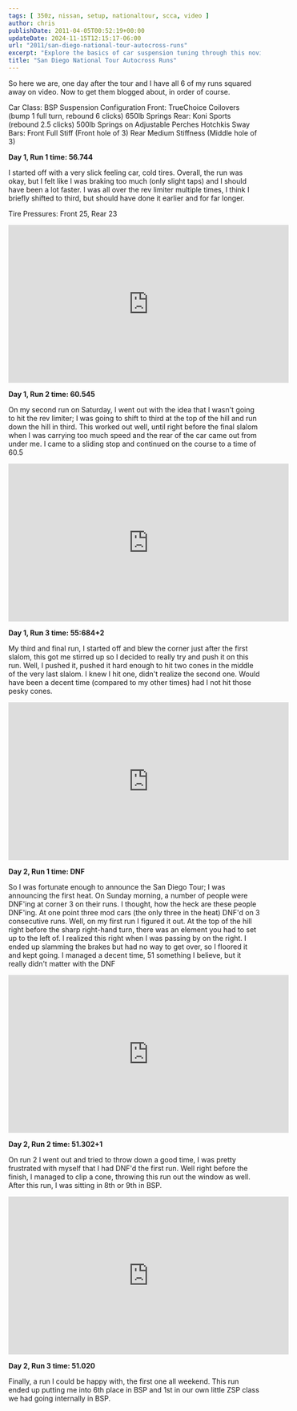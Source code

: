 ```yaml
---
tags: [ 350z, nissan, setup, nationaltour, scca, video ]
author: chris
publishDate: 2011-04-05T00:52:19+00:00
updateDate: 2024-11-15T12:15:17-06:00
url: "2011/san-diego-national-tour-autocross-runs"
excerpt: "Explore the basics of car suspension tuning through this novice's journey, starting with Carroll Smith's renowned book, Tune to Win."
title: "San Diego National Tour Autocross Runs"
---
```


So here we are, one day after the tour and I have all 6 of my runs squared away on video. Now to get them blogged about, in order of course.

Car Class: BSP
Suspension Configuration
Front: TrueChoice Coilovers (bump 1 full turn, rebound 6 clicks) 650lb Springs
Rear: Koni Sports (rebound 2.5 clicks) 500lb Springs on Adjustable Perches
Hotchkis Sway Bars: Front Full Stiff (Front hole of 3) Rear Medium Stiffness (Middle hole of 3)

**Day 1, Run 1 time: 56.744**

I started off with a very slick feeling car, cold tires. Overall, the run was okay, but I felt like I was braking too much (only slight taps) and I should have been a lot faster. I was all over the rev limiter multiple times, I think I briefly shifted to third, but should have done it earlier and for far longer.

Tire Pressures: Front 25, Rear 23

<iframe width="560" height="315" src="https://www.youtube.com/embed/SjEFwHh5Kvo?si=tv6qhbB5OTBnt947" title="YouTube video player" frameborder="0" allow="accelerometer; autoplay; clipboard-write; encrypted-media; gyroscope; picture-in-picture; web-share" referrerpolicy="strict-origin-when-cross-origin" allowfullscreen></iframe>

**Day 1, Run 2 time: 60.545**

On my second run on Saturday, I went out with the idea that I wasn't going to hit the rev limiter; I was going to shift to third at the top of the hill and run down the hill in third. This worked out well, until right before the final slalom when I was carrying too much speed and the rear of the car came out from under me. I came to a sliding stop and continued on the course to a time of 60.5

<iframe width="560" height="315" src="https://www.youtube.com/embed/wZAIHhQ1Ey4?si=KJg6EufvkNLAj5XM" title="YouTube video player" frameborder="0" allow="accelerometer; autoplay; clipboard-write; encrypted-media; gyroscope; picture-in-picture; web-share" referrerpolicy="strict-origin-when-cross-origin" allowfullscreen></iframe>

**Day 1, Run 3 time: 55:684+2**

My third and final run, I started off and blew the corner just after the first slalom, this got me stirred up so I decided to really try and push it on this run. Well, I pushed it, pushed it hard enough to hit two cones in the middle of the very last slalom. I knew I hit one, didn't realize the second one. Would have been a decent time (compared to my other times) had I not hit those pesky cones.

<iframe width="560" height="315" src="https://www.youtube.com/embed/KiSRmdGdssY?si=xshYzh9Ip6kuEKon" title="YouTube video player" frameborder="0" allow="accelerometer; autoplay; clipboard-write; encrypted-media; gyroscope; picture-in-picture; web-share" referrerpolicy="strict-origin-when-cross-origin" allowfullscreen></iframe>

**Day 2, Run 1 time: DNF**

So I was fortunate enough to announce the San Diego Tour; I was announcing the first heat. On Sunday morning, a number of people were DNF'ing at corner 3 on their runs. I thought, how the heck are these people DNF'ing. At one point three mod cars (the only three in the heat) DNF'd on 3 consecutive runs. Well, on my first run I figured it out. At the top of the hill right before the sharp right-hand turn, there was an element you had to set up to the left of. I realized this right when I was passing by on the right. I ended up slamming the brakes but had no way to get over, so I floored it and kept going. I managed a decent time, 51 something I believe, but it really didn't matter with the DNF

<iframe width="560" height="315" src="https://www.youtube.com/embed/wZAIHhQ1Ey4?si=XCV6M7dgWbus3ekc" title="YouTube video player" frameborder="0" allow="accelerometer; autoplay; clipboard-write; encrypted-media; gyroscope; picture-in-picture; web-share" referrerpolicy="strict-origin-when-cross-origin" allowfullscreen></iframe>

**Day 2, Run 2 time: 51.302+1**

On run 2 I went out and tried to throw down a good time, I was pretty frustrated with myself that I had DNF'd the first run. Well right before the finish, I managed to clip a cone, throwing this run out the window as well. After this run, I was sitting in 8th or 9th in BSP.

<iframe width="560" height="315" src="https://www.youtube.com/embed/87-7fxQtQgU?si=-iKPLbGfbznvKil8" title="YouTube video player" frameborder="0" allow="accelerometer; autoplay; clipboard-write; encrypted-media; gyroscope; picture-in-picture; web-share" referrerpolicy="strict-origin-when-cross-origin" allowfullscreen></iframe>

**Day 2, Run 3 time: 51.020**

Finally, a run I could be happy with, the first one all weekend. This run ended up putting me into 6th place in BSP and 1st in our own little ZSP class we had going internally in BSP.
